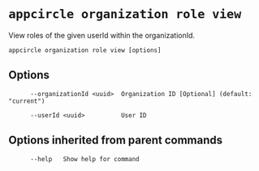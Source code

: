 # `appcircle organization role view`

View roles of the given userId within the organizationId.

```plaintext
appcircle organization role view [options]
```

## Options

```plaintext
      --organizationId <uuid>  Organization ID [Optional] (default: "current")
      
      --userId <uuid>          User ID
```
## Options inherited from parent commands

```plaintext
      --help   Show help for command
```
